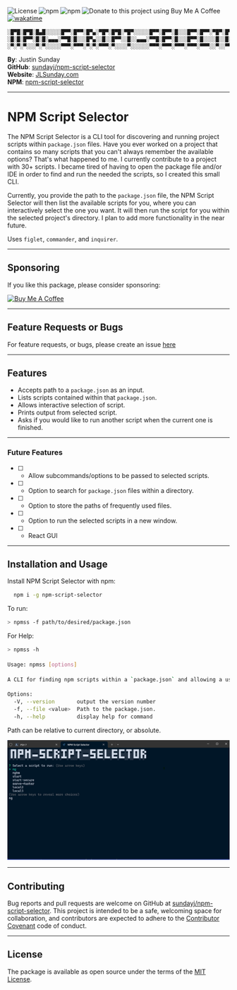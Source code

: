 ![License](https://img.shields.io/badge/license-MIT-lightgrey?label=License&link=https%3A%2F%2Fraw.githubusercontent.com%2Fsundayj%2FDevSculptor%2Fmain%2FLICENSE.txt)
![npm](https://img.shields.io/npm/v/npm-script-selector?link=https%3A%2F%2Fwww.npmjs.com%2Fpackage%2Fnpm-script-selector)
![npm](https://img.shields.io/npm/dt/npm-script-selector?label=NPM%20Downloads&link=https%3A%2F%2Fwww.npmjs.com%2Fpackage%2Fnpm-script-selector)
![Donate to this project using Buy Me A Coffee](https://img.shields.io/badge/Buy_me_a_coffee-donate-yellow?label=Buy%20me%20a%20coffee!&link=https%3A%2F%2Fwww.buymeacoffee.com%2Fjustinsunday)
[![wakatime](https://wakatime.com/badge/user/8161045b-e258-4932-ba45-d84d199eb2f2/project/018b4d38-ec4c-4311-b4a9-19f37f6b7efd.svg)](https://wakatime.com/badge/user/8161045b-e258-4932-ba45-d84d199eb2f2/project/018b4d38-ec4c-4311-b4a9-19f37f6b7efd)



```text
░█▀█░█▀█░█▄█░░░░░█▀▀░█▀▀░█▀▄░▀█▀░█▀█░▀█▀░░░░░█▀▀░█▀▀░█░░░█▀▀░█▀▀░▀█▀░█▀█░█▀▄
░█░█░█▀▀░█░█░▄▄▄░▀▀█░█░░░█▀▄░░█░░█▀▀░░█░░▄▄▄░▀▀█░█▀▀░█░░░█▀▀░█░░░░█░░█░█░█▀▄
░▀░▀░▀░░░▀░▀░░░░░▀▀▀░▀▀▀░▀░▀░▀▀▀░▀░░░░▀░░░░░░▀▀▀░▀▀▀░▀▀▀░▀▀▀░▀▀▀░░▀░░▀▀▀░▀░▀
```

**By**: Justin Sunday<br>
**GitHub**: <a href="https://github.com/sundayj/npm-script-selector" target="_blank" rel="noopener noreferrer" title="sundayj/npm-script-selector">sundayj/npm-script-selector</a><br>
**Website**: <a href="https://jlsunday.com" target="_blank" rel="noopener noreferrer" title="JLSunday.com">JLSunday.com</a><br>
**NPM**: <a href="https://www.npmjs.com/package/npm-script-selector" target="_blank" rel="noopener noreferrer" title="npm-script-selector">npm-script-selector</a><br>

---------------------
# NPM Script Selector

The NPM Script Selector is a CLI tool for discovering and running project scripts within `package.json` files. Have you ever worked on a project that contains so many scripts that you can't always remember the available options? That's what happened to me. I currently contribute to a project with 30+ scripts. I became tired of having to open the package file and/or IDE in order to find and run the needed the scripts, so I created this small CLI.

Currently, you provide the path to the `package.json` file, the NPM Script Selector will then list the available scripts for you, where you can interactively select the one you want. It will then run the script for you within the selected project's directory. I plan to add more functionality in the near future.

Uses `figlet`, `commander`, and `inquirer`.

-------------
## Sponsoring

If you like this package, please consider sponsoring:

<a href="https://www.buymeacoffee.com/justinsunday" target="_blank">
  <img src="https://cdn.buymeacoffee.com/buttons/default-orange.png" alt="Buy Me A Coffee" height="41" width="174">
</a>

---------------------------
## Feature Requests or Bugs

For feature requests, or bugs, please create an issue [here](https://github.com/sundayj/npm-script-selector/issues)

-----------
## Features

- Accepts path to a `package.json` as an input.
- Lists scripts contained within that `package.json`.
- Allows interactive selection of script.
- Prints output from selected script.
- Asks if you would like to run another script when the current one is finished.

-------------------
### Future Features

- [ ] - Allow subcommands/options to be passed to selected scripts.
- [ ] - Option to search for `package.json` files within a directory.
- [ ] - Option to store the paths of frequently used files.
- [ ] - Option to run the selected scripts in a new window.
- [ ] - React GUI

-------------------------
## Installation and Usage

Install NPM Script Selector with npm:

```bash
  npm i -g npm-script-selector
```

To run:

```bash
> npmss -f path/to/desired/package.json
```

For Help:

```bash
> npmss -h

Usage: npmss [options]

A CLI for finding npm scripts within a `package.json` and allowing a user to run them from the command line.

Options:
  -V, --version       output the version number
  -f, --file <value>  Path to the package.json.
  -h, --help          display help for command

```
Path can be relative to current directory, or absolute.

![NPM Script Selector Screenshot 20231025](assets/npm-script-selector-screenshot-20231025.png)

---------------
## Contributing

Bug reports and pull requests are welcome on GitHub at <a href="https://github.com/sundayj/npm-script-selector" target="_blank" rel="noopener noreferrer" title="sundayj/npm-script-selector">sundayj/npm-script-selector</a>. This project is intended to be a safe, welcoming space for collaboration, and contributors are expected to adhere to the [Contributor Covenant](https://www.contributor-covenant.org/) code of conduct.

----------
## License

The package is available as open source under the terms of the [MIT License](https://opensource.org/licenses/MIT).
